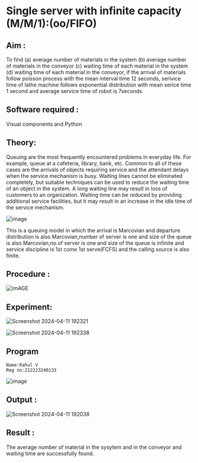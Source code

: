 # Single server with infinite capacity (M/M/1):(oo/FIFO)
## Aim :
To find (a) average number of materials in the system (b) average number of materials in the conveyor (c) waiting time of each material in the system (d) waiting time of each material in the conveyor, if the arrival  of materials follow poisson process with the mean interval time 12 seconds, serivice time of lathe machine follows exponential distribution with mean serice time 1 second and average service time of robot is 7seconds.

## Software required :
Visual components and Python

## Theory:
Queuing are the most frequently encountered problems in everyday life. For example, queue at a cafeteria, library, bank, etc. Common to all of these cases are the arrivals of objects requiring service and the attendant delays when the service mechanism is busy. Waiting lines cannot be eliminated completely, but suitable techniques can be used to reduce the waiting time of an object in the system. A long waiting line may result in loss of customers to an organization. Waiting time can be reduced by providing additional service facilities, but it may result in an increase in the idle time of the service mechanism.

![image](1.png)

This is a queuing model in which the arrival is Marcovian and departure distribution is also Marcovian,number of server is one and size of the queue is also Marcovian,no.of server is one and size of the queue is infinite and service discipline is 1st come 1st serve(FCFS) and the calling source is also finite.

## Procedure :

![imAGE](2.png)



## Experiment:

![Screenshot 2024-04-11 192321](https://github.com/RahulKrishna05/Single-server-infinite-capacity---Markov-Model/assets/162027231/04e1206e-f521-455e-ac76-ee2dfd4b946c)

![Screenshot 2024-04-11 192338](https://github.com/RahulKrishna05/Single-server-infinite-capacity---Markov-Model/assets/162027231/2276511f-eb75-4c5d-8db7-19423aa7d0a3)

 
## Program
```
Name:Rahul V
Reg no:212223240133
```
![image](https://github.com/ramjan1729/Single-server-infinite-capacity---Markov-Model/assets/103921593/5f1fd58d-5929-4c51-89ea-4cef009e5bad)

## Output :

![Screenshot 2024-04-11 192038](https://github.com/RahulKrishna05/Single-server-infinite-capacity---Markov-Model/assets/162027231/dfce279d-d6d5-45bc-860b-098415ecd4af)

## Result :

The average number of material in the sysytem and in the conveyor and waiting time are successfully found.


